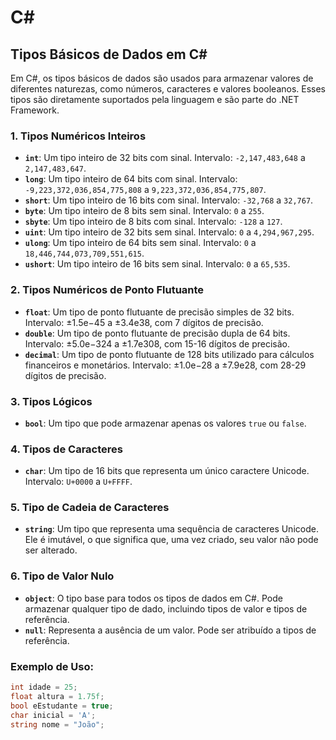 # C#
 
## Tipos Básicos de Dados em C#

Em C#, os tipos básicos de dados são usados para armazenar valores de diferentes naturezas, como números, caracteres e valores booleanos. Esses tipos são diretamente suportados pela linguagem e são parte do .NET Framework.

### 1. **Tipos Numéricos Inteiros**
   - **`int`**: Um tipo inteiro de 32 bits com sinal. Intervalo: `-2,147,483,648` a `2,147,483,647`.
   - **`long`**: Um tipo inteiro de 64 bits com sinal. Intervalo: `-9,223,372,036,854,775,808` a `9,223,372,036,854,775,807`.
   - **`short`**: Um tipo inteiro de 16 bits com sinal. Intervalo: `-32,768` a `32,767`.
   - **`byte`**: Um tipo inteiro de 8 bits sem sinal. Intervalo: `0` a `255`.
   - **`sbyte`**: Um tipo inteiro de 8 bits com sinal. Intervalo: `-128` a `127`.
   - **`uint`**: Um tipo inteiro de 32 bits sem sinal. Intervalo: `0` a `4,294,967,295`.
   - **`ulong`**: Um tipo inteiro de 64 bits sem sinal. Intervalo: `0` a `18,446,744,073,709,551,615`.
   - **`ushort`**: Um tipo inteiro de 16 bits sem sinal. Intervalo: `0` a `65,535`.

### 2. **Tipos Numéricos de Ponto Flutuante**
   - **`float`**: Um tipo de ponto flutuante de precisão simples de 32 bits. Intervalo: ±1.5e−45 a ±3.4e38, com 7 dígitos de precisão.
   - **`double`**: Um tipo de ponto flutuante de precisão dupla de 64 bits. Intervalo: ±5.0e−324 a ±1.7e308, com 15-16 dígitos de precisão.
   - **`decimal`**: Um tipo de ponto flutuante de 128 bits utilizado para cálculos financeiros e monetários. Intervalo: ±1.0e−28 a ±7.9e28, com 28-29 dígitos de precisão.

### 3. **Tipos Lógicos**
   - **`bool`**: Um tipo que pode armazenar apenas os valores `true` ou `false`.

### 4. **Tipos de Caracteres**
   - **`char`**: Um tipo de 16 bits que representa um único caractere Unicode. Intervalo: `U+0000` a `U+FFFF`.

### 5. **Tipo de Cadeia de Caracteres**
   - **`string`**: Um tipo que representa uma sequência de caracteres Unicode. Ele é imutável, o que significa que, uma vez criado, seu valor não pode ser alterado.

### 6. **Tipo de Valor Nulo**
   - **`object`**: O tipo base para todos os tipos de dados em C#. Pode armazenar qualquer tipo de dado, incluindo tipos de valor e tipos de referência.
   - **`null`**: Representa a ausência de um valor. Pode ser atribuído a tipos de referência.

### Exemplo de Uso:

```csharp
int idade = 25;
float altura = 1.75f;
bool eEstudante = true;
char inicial = 'A';
string nome = "João";
```
